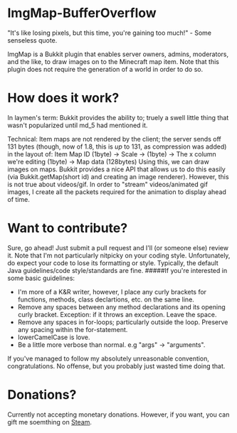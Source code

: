ImgMap-BufferOverflow
=====================

"It's like losing pixels, but this time, you're gaining too much!" - Some senseless quote.

ImgMap is a Bukkit plugin that enables server owners, admins, moderators, and the like, to draw images on to the Minecraft map item.
Note that this plugin does not require the generation of a world in order to do so.

How does it work?
=================

In laymen's term:
Bukkit provides the ability to; truely a swell little thing that wasn't popularized until md_5 had mentioned it.

Technical:
Item maps are not rendered by the client; the server sends off 131 bytes (though, now of 1.8, this is *up* to 131, as compression was added) in the layout of:
Item Map ID (1byte) -> Scale -> (1byte) -> The x column we're editing (1byte) -> Map data (128bytes)
Using this, we can draw images on maps. Bukkit provides a nice API that allows us to do this easily (via Bukkit.getMap(short id) and creating an image renderer).
However, this is not true about videos/gif. In order to "stream" videos/animated gif images, I create all the packets required for the animation to display ahead of time.

Want to contribute?
===================

Sure, go ahead! Just submit a pull request and I'll (or someone else) review it.
Note that I'm not particularly nitpicky on your coding style. Unfortunately, do expect your code to lose its formatting or style.
Typically, the default Java guidelines/code style/standards are fine.
#####If you're interested in some basic guidelines:
 * I'm more of a K&R writer, however, I place any curly brackets for functions, methods, class declartions, etc. on the same line.
 * Remove any spaces between any method declarations and its opening curly bracket. Exception: if it throws an exception. Leave the space.
 * Remove any spaces in for-loops; particularly outside the loop. Preserve any spacing within the for-statement.
 * lowerCamelCase is love.
 * Be a little more verbose than normal. e.g "args" -> "arguments".

If you've managed to follow my absolutely unreasonable convention, congratulations. No offense, but you probably just wasted time doing that.

Donations?
==========

Currently not accepting monetary donations. However, if you want, you can gift me soemthing on [Steam](http://steamcommunity.com/id/childofheaven/).
